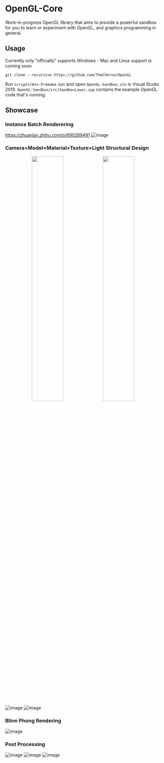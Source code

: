 # OpenGL-Core
Work-in-progress OpenGL library that aims to provide a powerful sandbox for you to learn or experiment with OpenGL, and graphics programming in general.

## Usage

Currently only "officially" supports Windows - Mac and Linux support is coming soon.

```
git clone --recursive https://github.com/TheCherno/OpenGL
```

Run `scripts/Win-Premake.bat` and open `OpenGL-Sandbox.sln` in Visual Studio 2019. `OpenGL-Sandbox/src/SandboxLayer.cpp` contains the example OpenGL code that's running.

## Showcase
### Instance Batch Renderering
https://zhuanlan.zhihu.com/p/690269491
![image](https://github.com/user-attachments/assets/dfcfcd8c-2710-4d94-8668-86bf205c2e19)

### Camera+Model+Material+Texture+Light Structural Design
<p align="center">
  <img src="https://github.com/user-attachments/assets/0c6f210c-583d-4d09-9bb3-c6d958fb5556" width="45%" />
  <img src="https://github.com/user-attachments/assets/f11ef04c-5af0-4da5-9fca-15e034384afd" width="45%" />
</p>

![image](https://github.com/user-attachments/assets/2767b2b8-153f-44fb-a832-1de688574454)
![image](https://github.com/user-attachments/assets/942406c2-f370-42db-a057-3063ecaa2bdb)

### Blinn Phong Rendering
![image](https://github.com/user-attachments/assets/97e1c14f-6586-4253-a951-6d060331d4cf)

### Post Processing
![image](https://github.com/user-attachments/assets/7a15273c-3e1e-42ec-abd6-afb992b5523e)
![image](https://github.com/user-attachments/assets/fdf942ff-4776-4102-8a57-640f5788cee7)
![image](https://github.com/user-attachments/assets/77f306b1-68a9-4564-beed-17ab6f50c422)

